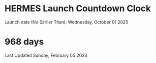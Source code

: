 # HERMES Launch Countdown Clock

Launch date (No Earlier Than): Wednesday, October 01 2025
# 968 days

Last Updated Sunday, February 05 2023